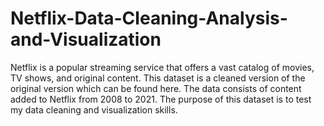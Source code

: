 # Netflix-Data-Cleaning-Analysis-and-Visualization
Netflix is a popular streaming service that offers a vast catalog of movies, TV shows, and original content. This dataset is a cleaned version of the original version which can be found here. The data consists of content added to Netflix from 2008 to 2021. The purpose of this dataset is to test my data cleaning and visualization skills.

